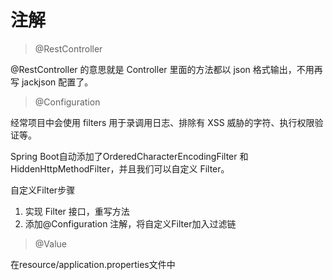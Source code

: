# 注解

> @RestController

@RestController 的意思就是 Controller 里面的方法都以 json 格式输出，不用再写 jackjson 配置了。

> @Configuration

经常项目中会使用 filters 用于录调用日志、排除有 XSS 威胁的字符、执行权限验证等。

Spring Boot自动添加了OrderedCharacterEncodingFilter 和 HiddenHttpMethodFilter，并且我们可以自定义 Filter。

自定义Filter步骤
1. 实现 Filter 接口，重写方法
2. 添加@Configuration 注解，将自定义Filter加入过滤链

> @Value

在resource/application.properties文件中